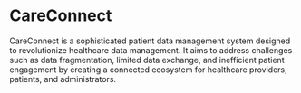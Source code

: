 # CareConnect

CareConnect is a sophisticated patient data management system designed to revolutionize healthcare data management. It aims to address challenges such as data fragmentation, limited data exchange, and inefficient patient engagement by creating a connected ecosystem for healthcare providers, patients, and administrators.
